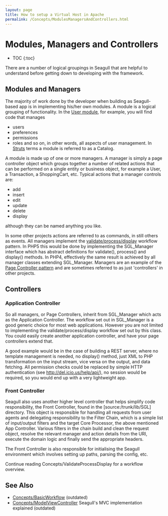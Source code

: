 ```yaml
---
layout: page
title: How to setup a Virtual Host in Apache
permalink: /Concepts/ModulesManagersAndControllers.html
---
```


<!-- Name: Concepts/ModulesManagersAndControllers -->
<!-- Version: 8 -->
<!-- Last-Modified: 2006/04/15 14:58:00 -->
<!-- Author: demian -->
<!-- Status: Updated -->

# Modules, Managers and Controllers
* TOC
{:toc}

There are a number of logical groupings in Seagull that are helpful to understand before getting down to developing with the framework.

## Modules and Managers
The majority of work done by the developer when building as Seagull-based app is in implementing his/her own modules.  A module is a logical grouping of functionality.  In the [User module][1], for example, you will find code that manages
  * users
  * preferences
  * permissions
  * roles
and so on, in other words, all aspects of user management.  In [Struts][2] terms a module is referred to as a Catalog.

A module is made up of one or more managers.  A manager is simply a page controller object which groups together a number of related actions that can be performed on a single entity or business object, for example a User, a Transaction, a ShoppingCart, etc.  Typical actions that a manager controls are:
  * add
  * insert
  * edit
  * update
  * delete
  * display

although they can be named anything you like.  

In some other projects actions are referred to as commands, in still others as events.  All managers implement the [validate/process/display][3] workflow pattern.  In PHP5 this would be done by implementing the SGL\_Manager interface which has abstract definitions for validate(), process() and display() methods.  In PHP4, effectively the same result is achieved by all manager classes extending SGL\_Manager.  Managers are an example of the [Page Controller pattern][4] and are sometimes referred to as just 'controllers' in other projects.

## Controllers
### Application Controller
So all managers, or Page Controllers, inherit from SGL\_Manager which acts as the Application Controller.  The workflow set out in SGL\_Manager is a good generic choice for most web applications.  However you are not limited to implementing the validate/process/display workflow set out by this class.  You could easily create another application controller, and have your page controllers extend that.  

A good example would be in the case of building a REST server, where no template management is needed, no display() method, just XML to PHP transformation on the input stream, vice versa on the output, and data fetching.  All permission checks could be replaced by simple HTTP authentication (see http://del.icio.us/help/api/), no session would be required, so you would end up with a very lightweight app.

### Front Controller
Seagull also uses another higher level controller that helps simplify code responsibility, the Front Controller, found in the [source:/trunk/lib/SGL] directory.  This object is responsible for handling all requests from user agents and delegating responsibility to the Filter Chain, which is a simple list of input/output filters and the target Core Processor, the above mentioned App Controller.  Various filters in the chain build and clean the request object, resolve the relevant manager and action details from the URI, execute the domain logic and finally send the appropriate headers.

The Front Controller is also responsible for initialising the Seagull environment which involves setting up paths, parsing the config, etc.

Continue reading Concepts/ValidateProcessDisplay for a workflow overview.

## See Also
 * [Concepts/BasicWorkflow][5] (outdated)
 * [Concepts/ModelViewController][6] Seagull's MVC implementation explained (outdated)

[1]:	/Modules/User.html
[2]:	http://struts.apache.org/
[3]:	/Concepts/ValidateProcessDisplay.html
[4]:	http://www.martinfowler.com/eaaCatalog/pageController.html
[5]:	/Concepts/BasicWorkflow.html
[6]:	/Concepts/ModelViewController.html